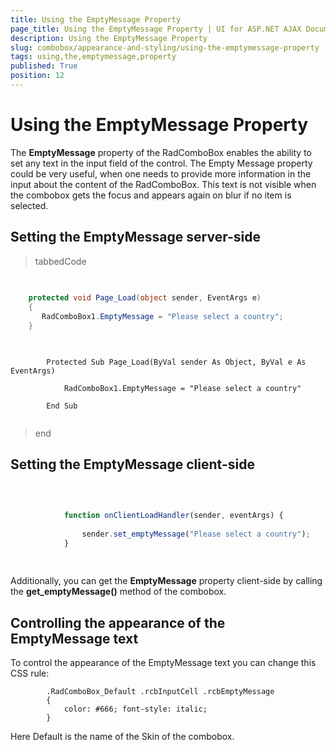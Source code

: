 ```yaml
---
title: Using the EmptyMessage Property
page_title: Using the EmptyMessage Property | UI for ASP.NET AJAX Documentation
description: Using the EmptyMessage Property
slug: combobox/appearance-and-styling/using-the-emptymessage-property
tags: using,the,emptymessage,property
published: True
position: 12
---
```


# Using the EmptyMessage Property



The __EmptyMessage__ property of the RadComboBox enables the ability to set any text in the input field of the control. The Empty Message property could be very useful, when one needs to provide more information in the input about the content of the RadComboBox.	This text is not visible when the combobox gets the focus and appears again on blur if no item is selected.



## Setting the EmptyMessage server-side

>tabbedCode

````C#
	     
	
	protected void Page_Load(object sender, EventArgs e)
	{
	   RadComboBox1.EmptyMessage = "Please select a country";
	}
				
````
````VB.NET
	     
	    Protected Sub Page_Load(ByVal sender As Object, ByVal e As EventArgs)
	
	        RadComboBox1.EmptyMessage = "Please select a country"
	
	    End Sub
	
````
>end

## Setting the EmptyMessage client-side

````JavaScript
	
	
	
	        function onClientLoadHandler(sender, eventArgs) {
	
	            sender.set_emptyMessage("Please select a country");
	        }
	
	
````



Additionally, you can get the __EmptyMessage__ property client-side by calling the __get_emptyMessage()__ method of the combobox.

## Controlling the appearance of the EmptyMessage text

To control the appearance of the EmptyMessage text you can change this CSS rule:

````ASPNET
	    .RadComboBox_Default .rcbInputCell .rcbEmptyMessage 
	    { 
	        color: #666; font-style: italic;
	    }
````



Here Default is the name of the Skin of the combobox.
